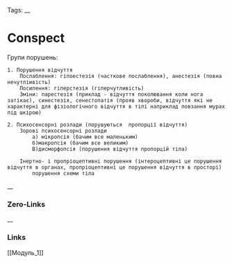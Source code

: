 Tags: 
__
# Conspect

Групи порушень:

	1. Порушення відчуття
		Послаблення: гіпоестезія (часткове послаблення), анестезія (повна нечутліивість)
		Посилення: гіперстезія (гіперчутливість)
		Зміни: парестезія (приклад - відчуття поколювання коли нога затікає), синестезія, сенестопатія (прояв хвороби, відчуття які не характерні для фізіологічного відчуття в тілі наприклад повзання мурах під шкірою)

	2. Психосенсорні розлади (порушуються  пропорції відчуття)
		Зорові психосенсорні розлади
			а) мікропсія (бачим все маленьким)
			б)макропсія (бачим все великим)
			В)дисморфопсія (порушення відчуття пропорцій тіла)
			
		Інертно- і пропріоцептивні порушення (інтероцептивні це порушення відчуття в органах, пропріоцептивні це порушення відчуття в просторі)
			порушення схеми тіла
__

### Zero-Links

__
### Links
[[Модуль_1]]